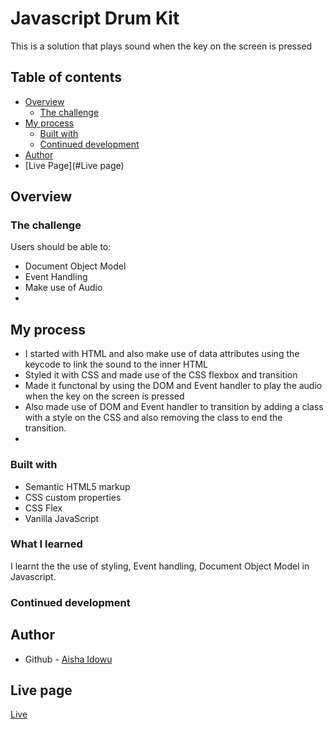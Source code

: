 # Javascript Drum Kit

This is a solution that plays sound when the key on the screen is pressed

## Table of contents

- [Overview](#overview)
  - [The challenge](#the-challenge)
- [My process](#my-process)
  - [Built with](#built-with)
  - [Continued development](#continued-development)
- [Author](#author)
- [Live Page](#Live page)


## Overview

### The challenge

Users should be able to:
- Document Object Model
- Event Handling
- Make use of Audio
- 

## My process
- I started with HTML and also make use of data attributes using the keycode to link the sound to the inner HTML
- Styled it with CSS and made use of the CSS flexbox and transition
- Made it functonal by using the DOM and Event handler to play the audio when the key on the screen is pressed
- Also made use of DOM and Event handler to transition by adding a class with a style on the CSS and also removing the class to end the transition.
-

### Built with
- Semantic HTML5 markup
- CSS custom properties
- CSS Flex
- Vanilla JavaScript


### What I learned
I learnt the the use of styling, Event handling, Document Object Model in Javascript.

### Continued development


## Author
- Github - [Aisha Idowu](https://github.com/AishaIdowu)
## Live page
[Live](https://aishaidowu.github.io/Drum-kit/)